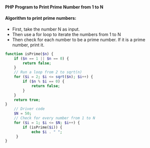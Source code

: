 #### PHP Program to Print Prime Number from 1 to N
#### Algorithm to print prime numbers:  
- First, take the number N as input.
- Then use a for loop to iterate the numbers from 1 to N
- Then check for each number to be a prime number. If it is a prime number, print it.

```php
function isPrime($n) {
    if ($n == 1 || $n == 0) {
        return false;
    }
    // Run a loop from 2 to sqrt(n)
    for ($i = 2; $i <= sqrt($n); $i++) {
        if ($n % $i == 0) {
            return false;
        }
    }
    return true;
}
	// Driver code
	$N = 50;
	// Check for every number from 1 to N
	for ($i = 1; $i <= $N; $i++) {
	    if (isPrime($i)) {
	        echo $i . " ";
	 }
}
```
